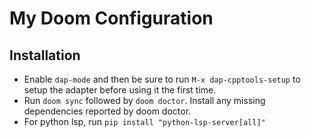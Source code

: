 # My Doom Configuration

## Installation
- Enable `dap-mode` and then be sure to run `M-x dap-cpptools-setup` to setup the adapter before using it the first time.
- Run `doom sync` followed by `doom doctor`. Install any missing dependencies reported by doom doctor.
- For python lsp, run `pip install "python-lsp-server[all]"`
